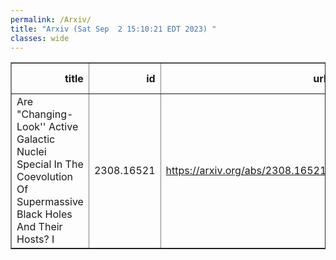 ```yaml
---
permalink: /Arxiv/
title: "Arxiv (Sat Sep  2 15:10:21 EDT 2023) "
classes: wide
---
```

<table border="1" class="dataframe">
  <thead>
    <tr style="text-align: right;">
      <th>title</th>
      <th>id</th>
      <th>url</th>
      <th>authors</th>
      <th>Local Authors</th>
    </tr>
  </thead>
  <tbody>
    <tr>
      <td>Are "Changing-Look'' Active Galactic Nuclei Special In The Coevolution   Of Supermassive Black Holes And Their Hosts? I</td>
      <td>2308.16521</td>
      <td><a href="https://arxiv.org/abs/2308.16521" target="_blank">https://arxiv.org/abs/2308.16521</a></td>
      <td>J. Wang, W. K. Zheng, T. G. Brink, D. W. Xu, A. V. Filippenko, C. Gao, C. H. Xie, J. Y. Wei</td>
      <td>Ji Wang</td>
    </tr>
  </tbody>
</table>